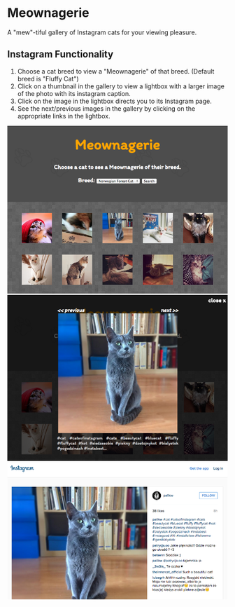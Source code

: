 # Meownagerie 
A "mew"-tiful gallery of Instagram cats for your viewing pleasure.
## Instagram Functionality
1. Choose a cat breed to view a "Meownagerie" of that breed.  (Default breed is "Fluffy Cat")
2. Click on a thumbnail in the gallery to view a lightbox with a larger image of the photo with its instagram caption.
3. Click on the image in the lightbox directs you to its Instagram page.
4. See the next/previous images in the gallery by clicking on the appropriate links in the lightbox.

<img src="img/UI.png" width="700px">

<img src="img/Lightbox.png" width="700px">

<img src="img/Instagram.png" width="700px">
